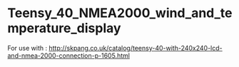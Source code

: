 # Teensy_40_NMEA2000_wind_and_temperature_display
 
For use with :
http://skpang.co.uk/catalog/teensy-40-with-240x240-lcd-and-nmea-2000-connection-p-1605.html
